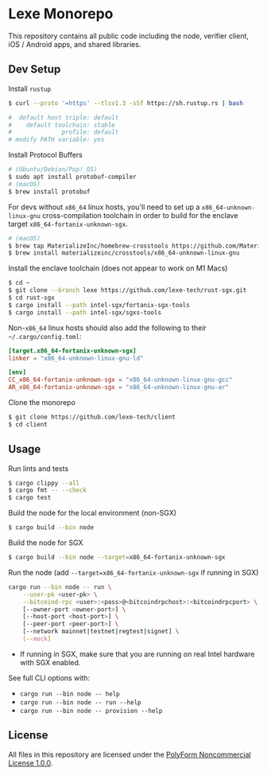 # Lexe Monorepo

This repository contains all public code including the node, verifier client,
iOS / Android apps, and shared libraries.

## Dev Setup

Install `rustup`

```bash
$ curl --proto '=https' --tlsv1.3 -sSf https://sh.rustup.rs | bash

#  default host triple: default
#    default toolchain: stable
#              profile: default
# modify PATH variable: yes
```

Install Protocol Buffers

```bash
# (Ubuntu/Debian/Pop!_OS)
$ sudo apt install protobuf-compiler
# (macOS)
$ brew install protobuf
```

For devs without `x86_64` linux hosts, you'll need to set up a
`x86_64-unknown-linux-gnu` cross-compilation toolchain in order to build for
the enclave target `x86_64-fortanix-unknown-sgx`.

```bash
# (macOS)
$ brew tap MaterializeInc/homebrew-crosstools https://github.com/MaterializeInc/homebrew-crosstools
$ brew install materializeinc/crosstools/x86_64-unknown-linux-gnu
```

Install the enclave toolchain (does not appear to work on M1 Macs)

```bash
$ cd ~
$ git clone --branch lexe https://github.com/lexe-tech/rust-sgx.git
$ cd rust-sgx
$ cargo install --path intel-sgx/fortanix-sgx-tools
$ cargo install --path intel-sgx/sgxs-tools
```

Non-`x86_64` linux hosts should also add the following to their
`~/.cargo/config.toml`:

```toml
[target.x86_64-fortanix-unknown-sgx]
linker = "x86_64-unknown-linux-gnu-ld"

[env]
CC_x86_64-fortanix-unknown-sgx = "x86_64-unknown-linux-gnu-gcc"
AR_x86_64-fortanix-unknown-sgx = "x86_64-unknown-linux-gnu-ar"
```

Clone the monorepo

```bash
$ git clone https://github.com/lexe-tech/client
$ cd client
```

## Usage

Run lints and tests
```bash
$ cargo clippy --all
$ cargo fmt -- --check
$ cargo test
```

Build the node for the local environment (non-SGX)
```bash
$ cargo build --bin node
```

Build the node for SGX
```bash
$ cargo build --bin node --target=x86_64-fortanix-unknown-sgx
```

Run the node (add `--target=x86_64-fortanix-unknown-sgx` if running in SGX)
```bash
cargo run --bin node -- run \
    --user-pk <user-pk> \
    --bitcoind-rpc <user>:<pass>@<bitcoindrpchost>:<bitcoindrpcport> \
    [--owner-port <owner-port>] \
    [--host-port <host-port>] \
    [--peer-port <peer-port>] \
    [--network mainnet|testnet|regtest|signet] \
    [--mock]
```
- If running in SGX, make sure that you are running on real Intel hardware with
  SGX enabled.

See full CLI options with:
- `cargo run --bin node -- help`
- `cargo run --bin node -- run --help`
- `cargo run --bin node -- provision --help`

## License

All files in this repository are licensed under the [PolyForm Noncommercial
License 1.0.0](https://polyformproject.org/licenses/noncommercial/1.0.0/).
